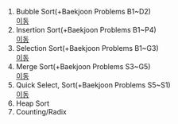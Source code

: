 1. Bubble Sort(+Baekjoon Problems B1~D2) <br>
[이동](https://github.com/sungw00ng/Today_I_Learn/tree/main/%EC%9E%90%EB%A3%8C%EA%B5%AC%EC%A1%B0/Sortings/Bubble%20sort) <br>
2. Insertion Sort(+Baekjoon Problems B1~P4) <br>
[이동](https://github.com/sungw00ng/Today_I_Learn/tree/main/%EC%9E%90%EB%A3%8C%EA%B5%AC%EC%A1%B0/Sortings/Insertion%20Sort)<br>
3. Selection Sort(+Baekjoon Problems B1~G3) <br>
[이동](https://github.com/sungw00ng/Today_I_Learn/tree/main/%EC%9E%90%EB%A3%8C%EA%B5%AC%EC%A1%B0/Sortings/Selection%20Sort)<br>
4. Merge Sort(+Baekjoon Problems S3~G5) <br>
[이동](https://github.com/sungw00ng/Today_I_Learn/tree/main/%EC%9E%90%EB%A3%8C%EA%B5%AC%EC%A1%B0/Sortings/Merge%20Sort)<br>
5. Quick Select, Sort(+Baekjoon Problems S5~S1) <br>
[이동](https://github.com/sungw00ng/Today_I_Learn/tree/main/%EC%9E%90%EB%A3%8C%EA%B5%AC%EC%A1%B0/Sortings/Quick%20Sort)<br>
6. Heap Sort
7. Counting/Radix
